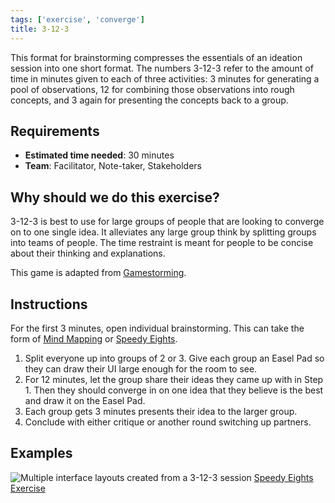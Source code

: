 ```yaml
---
tags: ['exercise', 'converge']
title: 3-12-3
---
```


This format for brainstorming compresses the essentials of an ideation session
into one short format. The numbers 3-12-3 refer to the amount of time in minutes
given to each of three activities: 3 minutes for generating a pool of
observations, 12 for combining those observations into rough concepts, and 3
again for presenting the concepts back to a group.

## Requirements

- **Estimated time needed**: 30 minutes
- **Team**: Facilitator, Note-taker, Stakeholders

## Why should we do this exercise?

3-12-3 is best to use for large groups of people that are looking to converge on
to one single idea. It alleviates any large group think by splitting groups into
teams of people. The time restraint is meant for people to be concise about
their thinking and explanations.

This game is adapted from
[Gamestorming](http://www.gamestorming.com/games-for-design/3-12-3-brainstorm/).

## Instructions

For the first 3 minutes, open individual brainstorming. This can take the form
of [Mind Mapping](/exercises/mind-mapping) or [Speedy Eights](/exercises/speedy-eights).

1. Split everyone up into groups of 2 or 3. Give each group an Easel Pad so
   they can draw their UI large enough for the room to see.
2. For 12 minutes, let the group share their ideas they came up with in Step 1.
   Then they should converge in on one idea that they believe is the best and
   draw it on the Easel Pad.
3. Each group gets 3 minutes presents their idea to the larger group.
4. Conclude with either critique or another round switching up partners.

## Examples
![Multiple interface layouts created from a 3-12-3 session](/images/exercises/speedy-eights-digital.png)
[Speedy Eights Exercise](/exercises/speedy-eights)
